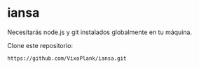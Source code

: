 # iansa
Necesitarás node.js y git instalados globalmente en tu máquina.

Clone este repositorio:

`https://github.com/VixoPlank/iansa.git`
